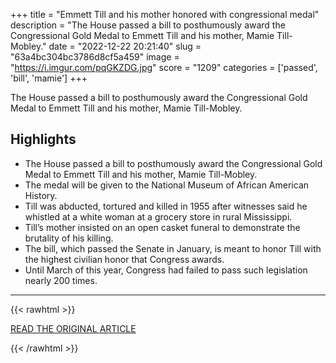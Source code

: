 +++
title = "Emmett Till and his mother honored with congressional medal"
description = "The House passed a bill to posthumously award the Congressional Gold Medal to Emmett Till and his mother, Mamie Till-Mobley."
date = "2022-12-22 20:21:40"
slug = "63a4bc304bc3786d8cf5a459"
image = "https://i.imgur.com/pqGKZDG.jpg"
score = "1209"
categories = ['passed', 'bill', 'mamie']
+++

The House passed a bill to posthumously award the Congressional Gold Medal to Emmett Till and his mother, Mamie Till-Mobley.

## Highlights

- The House passed a bill to posthumously award the Congressional Gold Medal to Emmett Till and his mother, Mamie Till-Mobley.
- The medal will be given to the National Museum of African American History.
- Till was abducted, tortured and killed in 1955 after witnesses said he whistled at a white woman at a grocery store in rural Mississippi.
- Till’s mother insisted on an open casket funeral to demonstrate the brutality of his killing.
- The bill, which passed the Senate in January, is meant to honor Till with the highest civilian honor that Congress awards.
- Until March of this year, Congress had failed to pass such legislation nearly 200 times.

---

{{< rawhtml >}}
  <p class="article-category">
    <a target="_blank" href="https://www.nbcnews.com/news/nbcblk/emmett-mother-mamie-honored-congressional-medal-rcna62934">READ THE ORIGINAL ARTICLE</a>
  </p>
{{< /rawhtml >}}
